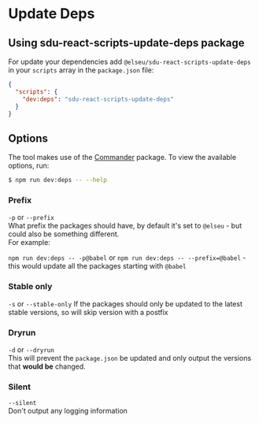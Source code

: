 # Update Deps

## Using sdu-react-scripts-update-deps package

For update your dependencies add `@elseu/sdu-react-scripts-update-deps` in your `scripts` array in the `package.json` file:

```json
{
  "scripts": {
    "dev:deps": "sdu-react-scripts-update-deps"
  }
}
```

## Options
The tool makes use of the [Commander](https://www.npmjs.com/package/commander) package. To view the available options, run:

```bash
$ npm run dev:deps -- --help
```

### Prefix
`-p` or `--prefix`  
What prefix the packages should have, by default it's set to `@elseu` - but could also be something different.  
For example:

`npm run dev:deps -- -p@babel` or `npm run dev:deps -- --prefix=@babel` - this would update all the packages starting with `@babel`

### Stable only
`-s` or `--stable-only`
If the packages should only be updated to the latest stable versions, so will skip version with a postfix

### Dryrun
`-d` or `--dryrun`  
This will prevent the `package.json` be updated and only output the versions that **would be** changed.

### Silent
`--silent`  
Don't output any logging information
